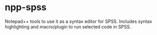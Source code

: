 # npp-spss
Notepad++ tools to use it as a syntax editor for SPSS. Includes syntax highlighting and macro/plugin to run selected code in SPSS.
